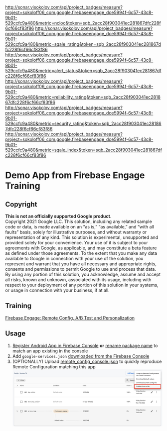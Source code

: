 http://sonar.visokolov.com/api/project_badges/measure?project=sokoloff06_com.google.firebaseengage_dce5994f-6c57-43c8-9b01-529ccfc9a480&metric=ncloc&token=sqb_2acc28f903041ec281867dfc228f6cf66cf83f86
http://sonar.visokolov.com/api/project_badges/measure?project=sokoloff06_com.google.firebaseengage_dce5994f-6c57-43c8-9b01-529ccfc9a480&metric=sqale_rating&token=sqb_2acc28f903041ec281867dfc228f6cf66cf83f86
http://sonar.visokolov.com/api/project_badges/measure?project=sokoloff06_com.google.firebaseengage_dce5994f-6c57-43c8-9b01-529ccfc9a480&metric=alert_status&token=sqb_2acc28f903041ec281867dfc228f6cf66cf83f86
http://sonar.visokolov.com/api/project_badges/measure?project=sokoloff06_com.google.firebaseengage_dce5994f-6c57-43c8-9b01-529ccfc9a480&metric=reliability_rating&token=sqb_2acc28f903041ec281867dfc228f6cf66cf83f86
http://sonar.visokolov.com/api/project_badges/measure?project=sokoloff06_com.google.firebaseengage_dce5994f-6c57-43c8-9b01-529ccfc9a480&metric=security_rating&token=sqb_2acc28f903041ec281867dfc228f6cf66cf83f86
http://sonar.visokolov.com/api/project_badges/measure?project=sokoloff06_com.google.firebaseengage_dce5994f-6c57-43c8-9b01-529ccfc9a480&metric=sqale_index&token=sqb_2acc28f903041ec281867dfc228f6cf66cf83f86

# Demo App from Firebase Engage Training

## Copyright

**This is not an officially supported Google product.**  
Copyright 2021 Google LLC. This solution, including any related sample code or data, is made available on an “as is,” “as available,” and “with all faults” basis, solely for illustrative purposes, and without warranty or representation of any kind. This solution is experimental, unsupported and provided solely for your convenience. Your use of it is subject to your agreements with Google, as applicable, and may constitute a beta feature as defined under those agreements. To the extent that you make any data available to Google in connection with your use of the solution, you represent and warrant that you have all necessary and appropriate rights, consents and permissions to permit Google to use and process that data. By using any portion of this solution, you acknowledge, assume and accept all risks, known and unknown, associated with its usage, including with respect to your deployment of any portion of this solution in your systems, or usage in connection with your business, if at all.

## Training
[Firebase Engage: Remote Config, A/B Test and Personalization](https://marketingplatformacademy.withgoogle.com/events/fireside-engage-remote-config-ab-test-personalisation-details?mkt_tok=OTE3LVpNTC05ODAAAAGIGX2AMYndUs2Rhh7VOBM76e4DPC-Qxc1r4A9JCZZ4SqDeLZYC72MrKwb3dPBLGXLp7ojB1AdbyOBg2ojqzTBae1TPEmzBRA6ia00w)
## Usage
1. [Register Android App in Firebase Console](https://firebase.google.com/docs/android/setup#create-firebase-project) **or** [rename package name](https://stackoverflow.com/questions/16804093/rename-package-in-android-studio) to match an app existing in the console  
2. Add `google-services.json` [downloaded from the Firebase Console](https://support.google.com/firebase/answer/7015592?hl=en#android&zippy=%2Cin-this-article)
3. (OPTIONALLY) Upload [remote_config_console.json](app/remote_config_console.json) to quickly reproduce Remote Configuration matching this app
![img.png](publish_config_from_file.png)
